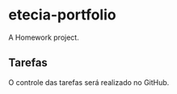 # etecia-portfolio
A Homework project.

## Tarefas
O controle das tarefas será realizado no GitHub.
